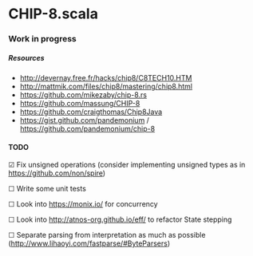 # CHIP-8.scala

### Work in progress

##### Resources
- http://devernay.free.fr/hacks/chip8/C8TECH10.HTM
- http://mattmik.com/files/chip8/mastering/chip8.html
- https://github.com/mikezaby/chip-8.rs
- https://github.com/massung/CHIP-8
- https://github.com/craigthomas/Chip8Java
- https://gist.github.com/pandemonium / https://github.com/pandemonium/chip-8

#### TODO
&#x2611; Fix unsigned operations (consider implementing unsigned types as in https://github.com/non/spire)

&#x2610; Write some unit tests

&#x2610; Look into https://monix.io/ for concurrency

&#x2610; Look into http://atnos-org.github.io/eff/ to refactor State stepping

&#x2610; Separate parsing from interpretation as much as possible (http://www.lihaoyi.com/fastparse/#ByteParsers)
